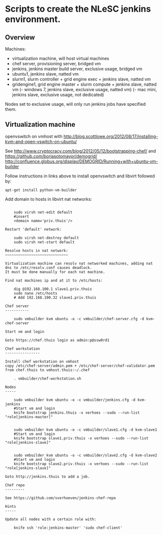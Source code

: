 Scripts to create the NLeSC jenkins environment.
================================================

Overview
--------

Machines:
- virtualization machine, will host virtual machines
- chef server, provisioning server, bridged vm
- jenkins, jenkins master build server, exclusive usage, bridged vm
- ubuntu1, jenkins slave, natted vm
- slurm1, slurm controller + grid engine exec + jenkins slave, natted vm
- gridengine1, grid engine master + slurm compute + jenkins slave, natted vm
(- windows 7, jenkins slave, exclusive usage, natted vm)
(- mac mini, jenkins slave, exclusive usage, not dedicated)

Nodes set to exclusive usage, will only run jenkins jobs have specified them.

Virtualization machine
----------------------

openvswitch on vmhost with http://blog.scottlowe.org/2012/08/17/installing-kvm-and-open-vswitch-on-ubuntu/

See http://www.cryptocracy.com/blog/2012/05/12/bootstrapping-chef/ and https://github.com/borjasotomayor/demogrid/ http://confluence.globus.org/display/DEMOGRID/Running+with+ubuntu-vm-builder

Follow instructions in links above to install openvswitch and libvirt followed by:

    apt-get install python-vm-builder


Add domain to hosts in libvirt nat networks:
~~~~~~~~~~~~~~~~~~~~~~~~~~~~~~~~~~~~~~~~~~~~

    sudo virsh net-edit default
    #insert
    <domain name='priv.thuis'/>    
    
Restart 'default' network:    

    sudo virsh net-destroy default
    sudo virsh net-start default

Resolve hosts in nat network:
~~~~~~~~~~~~~~~~~~~~~~~~~~~~~

Virtualization machine can resolv nat networked machines, adding nat dns to /etc/resolv.conf causes deadlock.
It must be done manually for each nat machine.

Find nat machines ip and at it to /etc/hosts:

    dig @192.168.100.1 slave1.priv.thuis
    sudo nano /etc/hosts
    # Add 192.168.100.32 slave1.priv.thuis

Chef server
-----------

    sudo vmbuilder kvm ubuntu -o -c vmbuilder/chef-server.cfg -d kvm-chef-server

Start vm and login

Goto https://chef.thuis login as admin:p@ssw0rd1

Chef workstation
----------------

Install chef workstation on vmhost
copy /etc/chef-server/admin.pem + /etc/chef-server/chef-validator.pem from chef.thuis to vmhost.thuis:~/.chef
  
    . vmbuilder/chef-workstation.sh

Nodes
-----

    sudo vmbuilder kvm ubuntu -o -c vmbuilder/jenkins.cfg -d kvm-jenkins
    #Start vm and login
    knife bootstrap jenkins.thuis -x verhoes --sudo --run-list "role[jenkins-master]"


    sudo vmbuilder kvm ubuntu -o -c vmbuilder/slave1.cfg -d kvm-slave1
    #Start vm and login
    knife bootstrap slave1.priv.thuis -x verhoes --sudo --run-list "role[jenkins-slave]"


    sudo vmbuilder kvm ubuntu -o -c vmbuilder/slave2.cfg -d kvm-slave2
    #Start vm and login
    knife bootstrap slave2.priv.thuis -x verhoes --sudo --run-list "role[jenkins-slave]"

Goto http://jenkins.thuis to add a job.

Chef repo
---------

See https://github.com/sverhoeven/jenkins-chef-repo

Hints
-----

Update all nodes with a certain role with:
   
    knife ssh 'role:jenkins-master' 'sudo chef-client'



